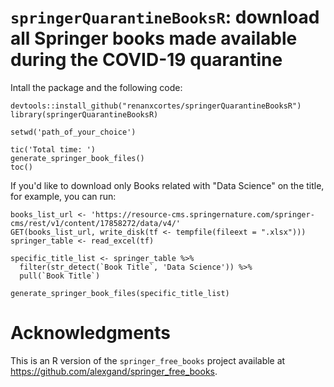 # `springerQuarantineBooksR`: download all Springer books made available during the COVID-19 quarantine

Intall the package and the following code:

```
devtools::install_github("renanxcortes/springerQuarantineBooksR")
library(springerQuarantineBooksR)

setwd('path_of_your_choice')

tic('Total time: ')
generate_springer_book_files()
toc()
```

If you'd like to download only Books related with "Data Science" on the title, for example, you can run:

```
books_list_url <- 'https://resource-cms.springernature.com/springer-cms/rest/v1/content/17858272/data/v4/'
GET(books_list_url, write_disk(tf <- tempfile(fileext = ".xlsx")))
springer_table <- read_excel(tf)

specific_title_list <- springer_table %>% 
  filter(str_detect(`Book Title`, 'Data Science')) %>% 
  pull(`Book Title`)

generate_springer_book_files(specific_title_list)
```

# Acknowledgments

This is an R version of the `springer_free_books` project available at https://github.com/alexgand/springer_free_books.